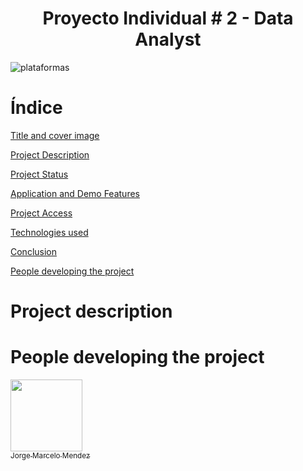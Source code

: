 <h1 align="center"> Proyecto Individual # 2 - Data Analyst </h1> 

![plataformas](https://spartanbluecapital.com/uploads/Bursatil_Extrabursatil.jpg)

<h1>Índice</h1>

[Title and cover image](#Individual-Project-2-Data-Analyst)

[Project Description](#project-description)

[Project Status](#Project-Status)

[Application and Demo Features](#Application-and-Demo-Features)

[Project Access](#project-access)

[Technologies used](#technologies-used)

[Conclusion](#conclusion)  

[People developing the project](#People_developing_the_project)

<h1>Project description</h1>

<h1>People developing the project</h1>

[<img src="https://user-images.githubusercontent.com/98329325/228408283-81d93f83-3cdb-4b2e-9790-716acec651dd.png" width=115><br><sub>Jorge Marcelo Mendez</sub>](https://github.com/MarceBlack)
